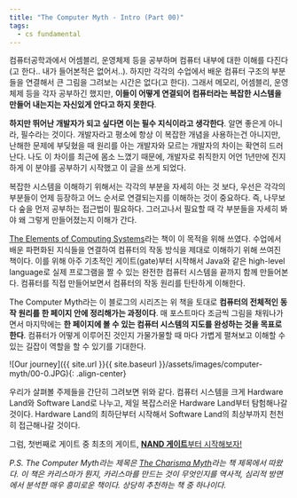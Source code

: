 ```yaml
---
title: "The Computer Myth - Intro (Part 00)"
tags:
  - cs fundamental
---
```


컴퓨터공학과에서 어셈블리, 운영체제 등을 공부하며 컴퓨터 내부에 대한 이해를 다진다(고 한다.. 내가 들어본적은 없어서..). 하지만 각각의 수업에서 배운 컴퓨터 구조의 부분들을 연결해서 큰 그림을 그려보는 시간은 없다(고 한다). 그래서 메모리, 어셈블리, 운영체제 등을 각자 공부하긴 했지만, **이들이 어떻게 연결되어 컴퓨터라는 복잡한 시스템을 만들어 내는지는 자신있게 안다고 하지 못한다**.

**하지만 뛰어난 개발자가 되고 싶다면 이는 필수 지식이라고 생각한다**. 알면 좋은게 아니라, 필수라는 것이다. 개발자라고 평소에 항상 이 복잡한 개념을 사용하는건 아니지만, 난해한 문제에 부딪혔을 때 원리를 아는 개발자와 모르는 개발자의 차이는 확연히 드러난다. 나도 이 차이를 최근에 몸소 느꼈기 때문에, 개발자로 취직한지 어언 1년만에 진지하게 이 분야를 공부하기 시작했고 이 글을 쓰게 되었다.

복잡한 시스템을 이해하기 위해서는 각각의 부분을 자세히 아는 것 보다, 우선은 각각의 부분들이 언제 등장하고 어느 순서로 연결되는지를 이해하는 것이 중요하다. 즉, 나무보다 숲을 먼저 공부하는 접근법이 필요하다. 그러고나서 필요할 때 각 부분들을 자세히 봐야 왜 그렇게 만들어졌는지 이해가 간다.

[The Elements of Computing Systems](https://mitpress.mit.edu/books/elements-computing-systems)라는 책이 이 목적을 위해 쓰였다. 수업에서 배운 파편화된 지식들을 연결하여 컴퓨터의 작동 방식을 제대로 이해하기 위해 쓰여진 책이다. 이를 위해 아주 기초적인 게이트(gate)부터 시작해서 Java와 같은 high-level language로 실제 프로그램을 짤 수 있는 완전한 컴퓨터 시스템을 끝까지 함께 만들어본다. 컴퓨터를 직접 만들어보면서 컴퓨터의 작동 원리를 탄탄하게 이해한다.

The Computer Myth라는 이 블로그의 시리즈는 위 책을 토대로 **컴퓨터의 전체적인 동작 원리를 한 페이지 안에 정리해가는 과정이다**. 매 포스트마다 조금씩 그림을 채워나가면서 마지막에는 **한 페이지에 볼 수 있는 컴퓨터 시스템의 지도를 완성하는 것을 목표로 한다**. 컴퓨터가 어떻게 이루어진 것인지 가물가물할 때 마다 가볍게 펼쳐보고 이해할 수 있는 길잡이 역할을 할 수 있기를 기대한다.

![Our journey]({{ site.url }}{{ site.baseurl }}/assets/images/computer-myth/00-0.JPG){: .align-center}

우리가 살펴볼 주제들을 간단히 그려보면 위와 같다. 컴퓨터 시스템을 크게 Hardware Land와 Software Land로 나누고, 제일 복잡스러운 Hardware Land부터 탐험해나갈 것이다. Hardware Land의 최하단부터 시작해서 Software Land의 최상부까지 천천히 접근해나갈 것이다. 

그럼, 첫번째로 게이트 중 최초의 게이트, [**NAND 게이트**부터 시작해보자!](/computer-myth-01/)

*P.S. The Computer Myth라는 제목은 [The Charisma Myth](https://www.amazon.com/Charisma-Myth-Science-Personal-Magnetism/dp/1591845947/ref=sr_1_1?s=books&ie=UTF8&qid=1545785581&sr=1-1&keywords=the+charisma+myth)라는 책 제목에서 따왔다. 이 책은 카리스마가 뭔지, 카리스마를 만드는 것이 무엇인지를 역사적, 심리적 방면에서 분석한 매우 흥미로운 책이다. 상당히 추천하는 책 중 하나이다.*
